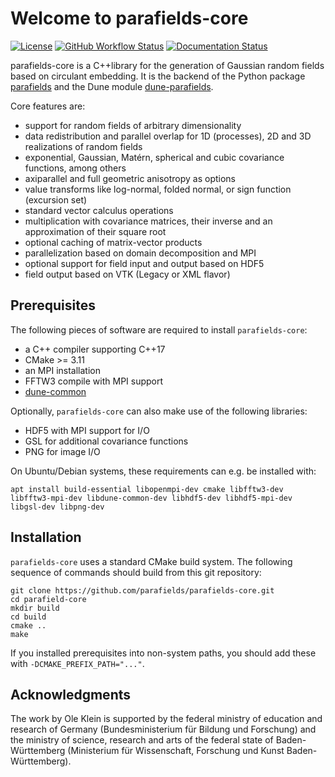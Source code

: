 # Welcome to parafields-core

[![License](https://img.shields.io/badge/License-BSD%203--Clause-orange.svg)](https://opensource.org/licenses/BSD-3-Clause)
[![GitHub Workflow Status](https://img.shields.io/github/actions/workflow/status/parafields/parafields/ci.yml?branch=main)](https://github.com/parafields/parafields/actions/workflows/ci.yml)
[![Documentation Status](https://img.shields.io/github/deployments/parafields/parafields-core/github-pages?label=documentation)](https://parafields.github.io/parafields-core/)

parafields-core is a C++library for the generation of Gaussian random
fields based on circulant embedding. It is the backend of the Python
package [parafields](https://github.com/parafields/parafields) and
the Dune module [dune-parafields](https://github.com/parafields/dune-parafields).

Core features are:

* support for random fields of arbitrary dimensionality
* data redistribution and parallel overlap for 1D (processes),
  2D and 3D realizations of random fields
* exponential, Gaussian, Matérn, spherical and cubic
  covariance functions, among others
* axiparallel and full geometric anisotropy as options
* value transforms like log-normal, folded normal, or
  sign function (excursion set)
* standard vector calculus operations
* multiplication with covariance matrices, their inverse
  and an approximation of their square root
* optional caching of matrix-vector products
* parallelization based on domain decomposition and MPI
* optional support for field input and output based on HDF5
* field output based on VTK (Legacy or XML flavor)

## Prerequisites

The following pieces of software are required to install `parafields-core`:

* a C++ compiler supporting C++17
* CMake >= 3.11
* an MPI installation
* FFTW3 compile with MPI support
* [dune-common](https://gitlab.dune-project.org/core/dune-common)

Optionally, `parafields-core` can also make use of the following
libraries:

* HDF5 with MPI support for I/O
* GSL for additional covariance functions
* PNG for image I/O

On Ubuntu/Debian systems, these requirements can e.g. be installed with:

```
apt install build-essential libopenmpi-dev cmake libfftw3-dev libfftw3-mpi-dev libdune-common-dev libhdf5-dev libhdf5-mpi-dev libgsl-dev libpng-dev
```

## Installation

`parafields-core` uses a standard CMake build system. The following
sequence of commands should build from this git repository:

```
git clone https://github.com/parafields/parafields-core.git
cd parafield-core
mkdir build
cd build
cmake ..
make
```

If you installed prerequisites into non-system paths, you should add
these with `-DCMAKE_PREFIX_PATH="..."`.

## Acknowledgments

The work by Ole Klein is supported by the federal ministry of
education and research of Germany (Bundesministerium für
Bildung und Forschung) and the ministry of science, research
and arts of the federal state of Baden-Württemberg (Ministerium
für Wissenschaft, Forschung und Kunst Baden-Württemberg).
